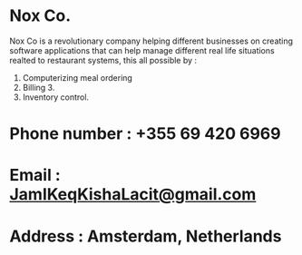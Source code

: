 # Nox Co.
Nox Co is a revolutionary company helping different businesses on creating software applications that can help manage different real life situations realted to restaurant systems, this all possible by :
  1. Computerizing meal ordering 
  2. Billing 3.
  3. Inventory control.

# Phone number : +355 69 420 6969
# Email : JamIKeqKishaLacit@gmail.com
# Address : Amsterdam, Netherlands
